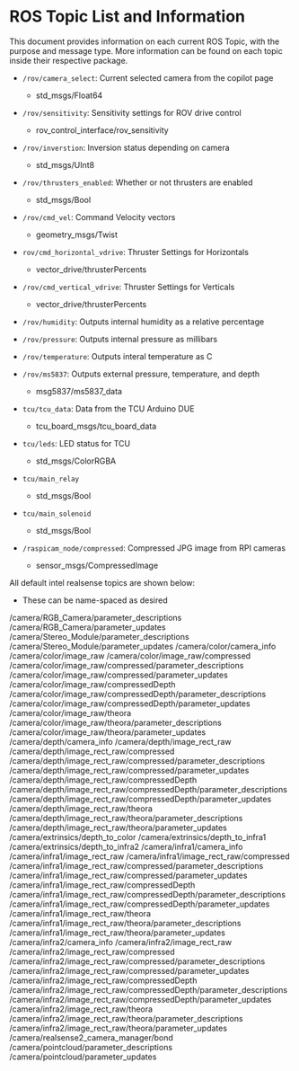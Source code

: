 # ROS Topic List and Information

This document provides information on each current ROS Topic, with the purpose and message type. More information can be found on each topic inside their respective package.

* `/rov/camera_select`: Current selected camera from the copilot page
  * std_msgs/Float64
* `/rov/sensitivity`: Sensitivity settings for ROV drive control
  * rov_control_interface/rov_sensitivity
* `/rov/inverstion`: Inversion status depending on camera
  * std_msgs/UInt8
* `/rov/thrusters_enabled`: Whether or not thrusters are enabled
  * std_msgs/Bool

* `/rov/cmd_vel`: Command Velocity vectors
  * geometry_msgs/Twist
* `rov/cmd_horizontal_vdrive`: Thruster Settings for Horizontals
  * vector_drive/thrusterPercents
* `/rov/cmd_vertical_vdrive`: Thruster Settings for Verticals
  * vector_drive/thrusterPercents

* `/rov/humidity`: Outputs internal humidity as a relative percentage
* `/rov/pressure`: Outputs internal pressure as millibars
* `/rov/temperature`: Outputs interal temperature as C
* `/rov/ms5837`: Outputs external pressure, temperature, and depth
  * msg5837/ms5837_data

* `tcu/tcu_data`: Data from the TCU Arduino DUE
  * tcu_board_msgs/tcu_board_data
* `tcu/leds`: LED status for TCU
  * std_msgs/ColorRGBA
* `tcu/main_relay`
  * std_msgs/Bool
* `tcu/main_solenoid`
  * std_msgs/Bool


* `/raspicam_node/compressed`: Compressed JPG image from RPI cameras
  * sensor_msgs/CompressedImage


All default intel realsense topics are shown below:
* These can be name-spaced as desired

/camera/RGB_Camera/parameter_descriptions
/camera/RGB_Camera/parameter_updates
/camera/Stereo_Module/parameter_descriptions
/camera/Stereo_Module/parameter_updates
/camera/color/camera_info
/camera/color/image_raw
/camera/color/image_raw/compressed
/camera/color/image_raw/compressed/parameter_descriptions
/camera/color/image_raw/compressed/parameter_updates
/camera/color/image_raw/compressedDepth
/camera/color/image_raw/compressedDepth/parameter_descriptions
/camera/color/image_raw/compressedDepth/parameter_updates
/camera/color/image_raw/theora
/camera/color/image_raw/theora/parameter_descriptions
/camera/color/image_raw/theora/parameter_updates
/camera/depth/camera_info
/camera/depth/image_rect_raw
/camera/depth/image_rect_raw/compressed
/camera/depth/image_rect_raw/compressed/parameter_descriptions
/camera/depth/image_rect_raw/compressed/parameter_updates
/camera/depth/image_rect_raw/compressedDepth
/camera/depth/image_rect_raw/compressedDepth/parameter_descriptions
/camera/depth/image_rect_raw/compressedDepth/parameter_updates
/camera/depth/image_rect_raw/theora
/camera/depth/image_rect_raw/theora/parameter_descriptions
/camera/depth/image_rect_raw/theora/parameter_updates
/camera/extrinsics/depth_to_color
/camera/extrinsics/depth_to_infra1
/camera/extrinsics/depth_to_infra2
/camera/infra1/camera_info
/camera/infra1/image_rect_raw
/camera/infra1/image_rect_raw/compressed
/camera/infra1/image_rect_raw/compressed/parameter_descriptions
/camera/infra1/image_rect_raw/compressed/parameter_updates
/camera/infra1/image_rect_raw/compressedDepth
/camera/infra1/image_rect_raw/compressedDepth/parameter_descriptions
/camera/infra1/image_rect_raw/compressedDepth/parameter_updates
/camera/infra1/image_rect_raw/theora
/camera/infra1/image_rect_raw/theora/parameter_descriptions
/camera/infra1/image_rect_raw/theora/parameter_updates
/camera/infra2/camera_info
/camera/infra2/image_rect_raw
/camera/infra2/image_rect_raw/compressed
/camera/infra2/image_rect_raw/compressed/parameter_descriptions
/camera/infra2/image_rect_raw/compressed/parameter_updates
/camera/infra2/image_rect_raw/compressedDepth
/camera/infra2/image_rect_raw/compressedDepth/parameter_descriptions
/camera/infra2/image_rect_raw/compressedDepth/parameter_updates
/camera/infra2/image_rect_raw/theora
/camera/infra2/image_rect_raw/theora/parameter_descriptions
/camera/infra2/image_rect_raw/theora/parameter_updates
/camera/realsense2_camera_manager/bond
/camera/pointcloud/parameter_descriptions
/camera/pointcloud/parameter_updates
